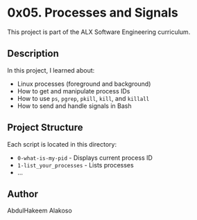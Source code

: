 # 0x05. Processes and Signals

This project is part of the ALX Software Engineering curriculum.

## Description

In this project, I learned about:
- Linux processes (foreground and background)
- How to get and manipulate process IDs
- How to use `ps`, `pgrep`, `pkill`, `kill`, and `killall`
- How to send and handle signals in Bash

## Project Structure

Each script is located in this directory:
- `0-what-is-my-pid` - Displays current process ID
- `1-list_your_processes` - Lists processes
- ...

## Author

AbdulHakeem Alakoso
